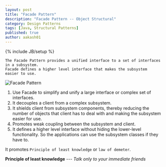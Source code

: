```yaml
---
layout: post
title: "Facade Pattern"
description: "Facade Pattern -- Object Structural"
category: Design Patterns
tags: [Java, Structural Patterns]
published: true
author: aakash01
---
```

{% include JB/setup %}

``` 
The Facade Pattern provides a unified interface to a set of interfaces in a subsystem. 
Facade defines a higher level interface that makes the subsystem easier to use.
```


![Facade Pattern]({{http://aakash01.github.io}}/assets/images/facade_pattern.png )

1. Use Facade to simplify and unify a large interface or complex set of interfaces. 
2. It decouples a client from a complex subsystem. 
3. It shields client from subsystem components, thereby reducing the number of objects that client has to deal with and making the subsystem easier for use. 
4. Promotes weak coupling between the subsystem and client. 
5. It defines a higher level interface without hiding the lower-level functionality. So the applications can use the subsystem classes if they have to.

It promotes `Principle of least knowledge` or `law of demeter`.

**Principle of least knowledge** --- *Talk only to your immediate friends*
